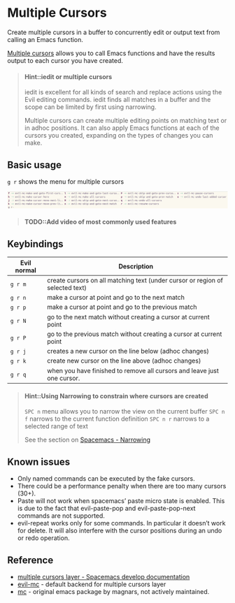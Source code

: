 # Multiple Cursors

Create multiple cursors in a buffer to concurrently edit or output text from calling an Emacs function.

[Multiple cursors](http://develop.spacemacs.org/layers/+misc/multiple-cursors/README.html) allows you to call Emacs functions and have the results output to each cursor you have created.

> #### Hint::iedit or multiple cursors
> iedit is excellent for all kinds of search and replace actions using the Evil editing commands.  iedit finds all matches in a buffer and the scope can be limited by first using narrowing.
>
> Multiple cursors can create multiple editing points on matching text or in adhoc positions. It can also apply Emacs functions at each of the cursors you created, expanding on the types of changes you can make.

## Basic usage

`g r` shows the menu for multiple cursors

![Spacemacs - Multiple Cursors - menu `g r`](/images/spacemacs-multiple-cursors-menu.png)

> #### TODO::Add video of most commonly used features

## Keybindings

| Evil normal | Description                                                                   |
|-------------|-------------------------------------------------------------------------------|
| `g r m`     | create cursors on all matching text (under cursor or region of selected text) |
| `g r n`     | make a cursor at point and go to the next match                               |
| `g r p`     | make a cursor at point and go to the previous match                           |
| `g r N`     | go to the next match without creating a cursor at current point               |
| `g r P`     | go to the previous match without creating a cursor at current point           |
| `g r j`     | creates a new cursor on the line below (adhoc changes)                        |
| `g r k`     | create new cursor on the line above (adhoc changes)                           |
| `g r q`     | when you have finished to remove all cursors and leave just one cursor.       |


> #### Hint::Using Narrowing to constrain where cursors are created
> `SPC n` menu allows you to narrow the view on the current buffer
> `SPC n f` narrows to the current function definition
> `SPC n r` narrows to a selected range of text
>
> See the section on [Spacemacs - Narrowing](narrowing.MD)


## Known issues
* Only named commands can be executed by the fake cursors.
* There could be a performance penalty when there are too many cursors (30+).
* Paste will not work when spacemacs’ paste micro state is enabled. This is due to the fact that evil-paste-pop and evil-paste-pop-next commands are not supported.
* evil-repeat works only for some commands. In particular it doesn’t work for delete. It will also interfere with the cursor positions during an undo or redo operation.

## Reference

* [multiple cursors layer - Spacemacs develop documentation](http://develop.spacemacs.org/layers/+misc/multiple-cursors/README.html)
* [evil-mc](https://github.com/gabesoft/evil-mc) - default backend for multiple cursors layer
* [mc](https://github.com/magnars/multiple-cursors.el) - original emacs package by magnars, not actively maintained.
